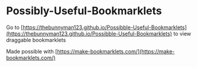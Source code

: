 # Possibly-Useful-Bookmarklets
Go to [https://thebunnyman123.github.io/Possibble-Useful-Bookmarklets](https://thebunnyman123.github.io/Possibble-Useful-Bookmarklets) to view draggable bookmarklets

Made possible with [https://make-bookmarklets.com/](https://make-bookmarklets.com/)
